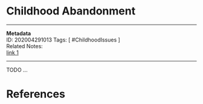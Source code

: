 # Childhood Abandonment  
---
**Metadata**  
ID: 202004291013
Tags: [ #ChildhoodIssues ]  
Related Notes:  
[link 1](N/A)  

---
 
TODO ...

# References

[^GettingTheLoveYouWant]: Harville Hendrix, Ph.D., and Helen LaKelly Hunt, Ph.D. *Getting the Love You Want: A Guide for Couples*  
